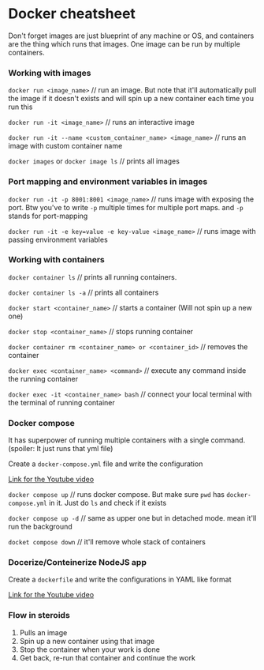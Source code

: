 # Docker cheatsheet

Don't forget images are just blueprint of any machine or OS, and containers are the thing which runs that images. One image can be run by multiple containers.

### Working with images

`docker run <image_name>` // run an image. But note that it'll automatically pull the image if it doesn't exists and will spin up a new container each time you run this

`docker run -it <image_name>` // runs an interactive image

`docker run -it --name <custom_container_name> <image_name>` // runs an image with custom container name

`docker images` or `docker image ls` // prints all images

### Port mapping and environment variables in images

`docker run -it -p 8001:8001 <image_name>` // runs image with exposing the port. Btw you've to write `-p` multiple times for multiple port maps. and `-p` stands for port-mapping

`docker run -it -e key=value -e key-value <image_name>` // runs image with passing environment variables

### Working with containers

`docker container ls` // prints all running containers.

`docker container ls -a` // prints all containers

`docker start <container_name>` // starts a container (Will not spin up a new one)

`docker stop <container_name>` // stops running container

`docker container rm <container_name> or <container_id>` // removes the container

`docker exec <container_name> <command>` // execute any command inside the running container

`docker exec -it <container_name> bash` // connect your local terminal with the terminal of running container

### Docker compose

It has superpower of running multiple containers with a single command. (spoiler: It just runs that yml file)

Create a `docker-compose.yml` file and write the configuration

[Link for the Youtube video](https://youtu.be/31k6AtW-b3Y?si=GaYR7x3jwsMg0XEi&t=3897)

`docker compose up` // runs docker compose. But make sure `pwd` has `docker-compose.yml` in it. Just do `ls` and check if it exists

`docker compose up -d` // same as upper one but in detached mode. mean it'll run the background

`docket compose down` // it'll remove whole stack of containers

### Docerize/Conteinerize NodeJS app

Create a `dockerfile` and write the configurations in YAML like format

[Link for the Youtube video](https://youtu.be/31k6AtW-b3Y?si=sLtAOlJoonJE6JI3&t=2835)

### Flow in steroids
1. Pulls an image 
2. Spin up a new container using that image
3. Stop the container when your work is done
4. Get back, re-run that container and continue the work

